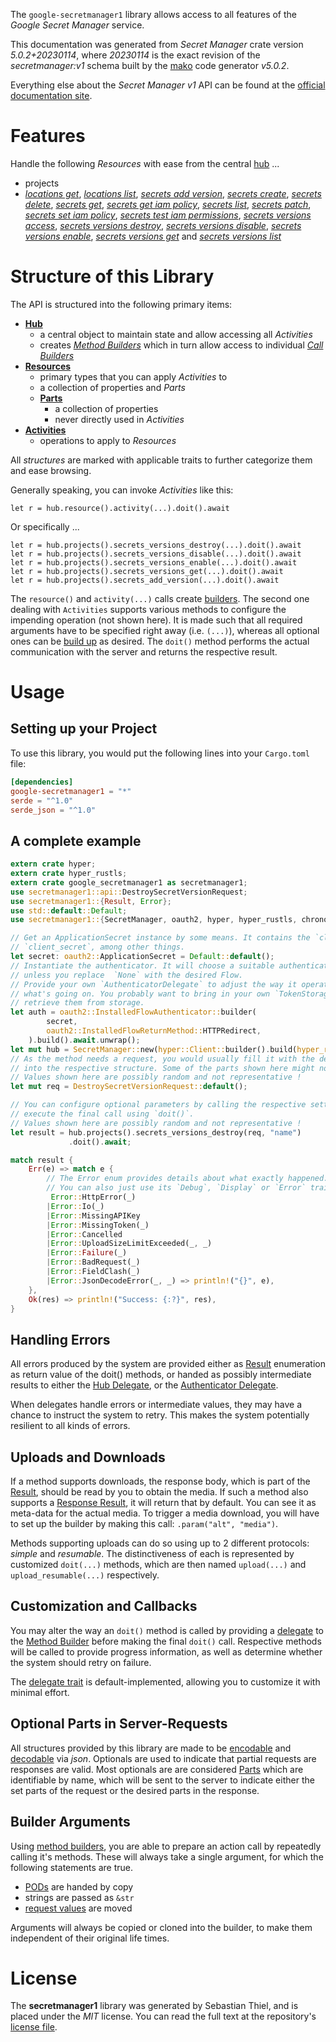 <!---
DO NOT EDIT !
This file was generated automatically from 'src/generator/templates/api/README.md.mako'
DO NOT EDIT !
-->
The `google-secretmanager1` library allows access to all features of the *Google Secret Manager* service.

This documentation was generated from *Secret Manager* crate version *5.0.2+20230114*, where *20230114* is the exact revision of the *secretmanager:v1* schema built by the [mako](http://www.makotemplates.org/) code generator *v5.0.2*.

Everything else about the *Secret Manager* *v1* API can be found at the
[official documentation site](https://cloud.google.com/secret-manager/).
# Features

Handle the following *Resources* with ease from the central [hub](https://docs.rs/google-secretmanager1/5.0.2+20230114/google_secretmanager1/SecretManager) ... 

* projects
 * [*locations get*](https://docs.rs/google-secretmanager1/5.0.2+20230114/google_secretmanager1/api::ProjectLocationGetCall), [*locations list*](https://docs.rs/google-secretmanager1/5.0.2+20230114/google_secretmanager1/api::ProjectLocationListCall), [*secrets add version*](https://docs.rs/google-secretmanager1/5.0.2+20230114/google_secretmanager1/api::ProjectSecretAddVersionCall), [*secrets create*](https://docs.rs/google-secretmanager1/5.0.2+20230114/google_secretmanager1/api::ProjectSecretCreateCall), [*secrets delete*](https://docs.rs/google-secretmanager1/5.0.2+20230114/google_secretmanager1/api::ProjectSecretDeleteCall), [*secrets get*](https://docs.rs/google-secretmanager1/5.0.2+20230114/google_secretmanager1/api::ProjectSecretGetCall), [*secrets get iam policy*](https://docs.rs/google-secretmanager1/5.0.2+20230114/google_secretmanager1/api::ProjectSecretGetIamPolicyCall), [*secrets list*](https://docs.rs/google-secretmanager1/5.0.2+20230114/google_secretmanager1/api::ProjectSecretListCall), [*secrets patch*](https://docs.rs/google-secretmanager1/5.0.2+20230114/google_secretmanager1/api::ProjectSecretPatchCall), [*secrets set iam policy*](https://docs.rs/google-secretmanager1/5.0.2+20230114/google_secretmanager1/api::ProjectSecretSetIamPolicyCall), [*secrets test iam permissions*](https://docs.rs/google-secretmanager1/5.0.2+20230114/google_secretmanager1/api::ProjectSecretTestIamPermissionCall), [*secrets versions access*](https://docs.rs/google-secretmanager1/5.0.2+20230114/google_secretmanager1/api::ProjectSecretVersionAccesCall), [*secrets versions destroy*](https://docs.rs/google-secretmanager1/5.0.2+20230114/google_secretmanager1/api::ProjectSecretVersionDestroyCall), [*secrets versions disable*](https://docs.rs/google-secretmanager1/5.0.2+20230114/google_secretmanager1/api::ProjectSecretVersionDisableCall), [*secrets versions enable*](https://docs.rs/google-secretmanager1/5.0.2+20230114/google_secretmanager1/api::ProjectSecretVersionEnableCall), [*secrets versions get*](https://docs.rs/google-secretmanager1/5.0.2+20230114/google_secretmanager1/api::ProjectSecretVersionGetCall) and [*secrets versions list*](https://docs.rs/google-secretmanager1/5.0.2+20230114/google_secretmanager1/api::ProjectSecretVersionListCall)




# Structure of this Library

The API is structured into the following primary items:

* **[Hub](https://docs.rs/google-secretmanager1/5.0.2+20230114/google_secretmanager1/SecretManager)**
    * a central object to maintain state and allow accessing all *Activities*
    * creates [*Method Builders*](https://docs.rs/google-secretmanager1/5.0.2+20230114/google_secretmanager1/client::MethodsBuilder) which in turn
      allow access to individual [*Call Builders*](https://docs.rs/google-secretmanager1/5.0.2+20230114/google_secretmanager1/client::CallBuilder)
* **[Resources](https://docs.rs/google-secretmanager1/5.0.2+20230114/google_secretmanager1/client::Resource)**
    * primary types that you can apply *Activities* to
    * a collection of properties and *Parts*
    * **[Parts](https://docs.rs/google-secretmanager1/5.0.2+20230114/google_secretmanager1/client::Part)**
        * a collection of properties
        * never directly used in *Activities*
* **[Activities](https://docs.rs/google-secretmanager1/5.0.2+20230114/google_secretmanager1/client::CallBuilder)**
    * operations to apply to *Resources*

All *structures* are marked with applicable traits to further categorize them and ease browsing.

Generally speaking, you can invoke *Activities* like this:

```Rust,ignore
let r = hub.resource().activity(...).doit().await
```

Or specifically ...

```ignore
let r = hub.projects().secrets_versions_destroy(...).doit().await
let r = hub.projects().secrets_versions_disable(...).doit().await
let r = hub.projects().secrets_versions_enable(...).doit().await
let r = hub.projects().secrets_versions_get(...).doit().await
let r = hub.projects().secrets_add_version(...).doit().await
```

The `resource()` and `activity(...)` calls create [builders][builder-pattern]. The second one dealing with `Activities` 
supports various methods to configure the impending operation (not shown here). It is made such that all required arguments have to be 
specified right away (i.e. `(...)`), whereas all optional ones can be [build up][builder-pattern] as desired.
The `doit()` method performs the actual communication with the server and returns the respective result.

# Usage

## Setting up your Project

To use this library, you would put the following lines into your `Cargo.toml` file:

```toml
[dependencies]
google-secretmanager1 = "*"
serde = "^1.0"
serde_json = "^1.0"
```

## A complete example

```Rust
extern crate hyper;
extern crate hyper_rustls;
extern crate google_secretmanager1 as secretmanager1;
use secretmanager1::api::DestroySecretVersionRequest;
use secretmanager1::{Result, Error};
use std::default::Default;
use secretmanager1::{SecretManager, oauth2, hyper, hyper_rustls, chrono, FieldMask};

// Get an ApplicationSecret instance by some means. It contains the `client_id` and 
// `client_secret`, among other things.
let secret: oauth2::ApplicationSecret = Default::default();
// Instantiate the authenticator. It will choose a suitable authentication flow for you, 
// unless you replace  `None` with the desired Flow.
// Provide your own `AuthenticatorDelegate` to adjust the way it operates and get feedback about 
// what's going on. You probably want to bring in your own `TokenStorage` to persist tokens and
// retrieve them from storage.
let auth = oauth2::InstalledFlowAuthenticator::builder(
        secret,
        oauth2::InstalledFlowReturnMethod::HTTPRedirect,
    ).build().await.unwrap();
let mut hub = SecretManager::new(hyper::Client::builder().build(hyper_rustls::HttpsConnectorBuilder::new().with_native_roots().https_or_http().enable_http1().enable_http2().build()), auth);
// As the method needs a request, you would usually fill it with the desired information
// into the respective structure. Some of the parts shown here might not be applicable !
// Values shown here are possibly random and not representative !
let mut req = DestroySecretVersionRequest::default();

// You can configure optional parameters by calling the respective setters at will, and
// execute the final call using `doit()`.
// Values shown here are possibly random and not representative !
let result = hub.projects().secrets_versions_destroy(req, "name")
             .doit().await;

match result {
    Err(e) => match e {
        // The Error enum provides details about what exactly happened.
        // You can also just use its `Debug`, `Display` or `Error` traits
         Error::HttpError(_)
        |Error::Io(_)
        |Error::MissingAPIKey
        |Error::MissingToken(_)
        |Error::Cancelled
        |Error::UploadSizeLimitExceeded(_, _)
        |Error::Failure(_)
        |Error::BadRequest(_)
        |Error::FieldClash(_)
        |Error::JsonDecodeError(_, _) => println!("{}", e),
    },
    Ok(res) => println!("Success: {:?}", res),
}

```
## Handling Errors

All errors produced by the system are provided either as [Result](https://docs.rs/google-secretmanager1/5.0.2+20230114/google_secretmanager1/client::Result) enumeration as return value of
the doit() methods, or handed as possibly intermediate results to either the 
[Hub Delegate](https://docs.rs/google-secretmanager1/5.0.2+20230114/google_secretmanager1/client::Delegate), or the [Authenticator Delegate](https://docs.rs/yup-oauth2/*/yup_oauth2/trait.AuthenticatorDelegate.html).

When delegates handle errors or intermediate values, they may have a chance to instruct the system to retry. This 
makes the system potentially resilient to all kinds of errors.

## Uploads and Downloads
If a method supports downloads, the response body, which is part of the [Result](https://docs.rs/google-secretmanager1/5.0.2+20230114/google_secretmanager1/client::Result), should be
read by you to obtain the media.
If such a method also supports a [Response Result](https://docs.rs/google-secretmanager1/5.0.2+20230114/google_secretmanager1/client::ResponseResult), it will return that by default.
You can see it as meta-data for the actual media. To trigger a media download, you will have to set up the builder by making
this call: `.param("alt", "media")`.

Methods supporting uploads can do so using up to 2 different protocols: 
*simple* and *resumable*. The distinctiveness of each is represented by customized 
`doit(...)` methods, which are then named `upload(...)` and `upload_resumable(...)` respectively.

## Customization and Callbacks

You may alter the way an `doit()` method is called by providing a [delegate](https://docs.rs/google-secretmanager1/5.0.2+20230114/google_secretmanager1/client::Delegate) to the 
[Method Builder](https://docs.rs/google-secretmanager1/5.0.2+20230114/google_secretmanager1/client::CallBuilder) before making the final `doit()` call. 
Respective methods will be called to provide progress information, as well as determine whether the system should 
retry on failure.

The [delegate trait](https://docs.rs/google-secretmanager1/5.0.2+20230114/google_secretmanager1/client::Delegate) is default-implemented, allowing you to customize it with minimal effort.

## Optional Parts in Server-Requests

All structures provided by this library are made to be [encodable](https://docs.rs/google-secretmanager1/5.0.2+20230114/google_secretmanager1/client::RequestValue) and 
[decodable](https://docs.rs/google-secretmanager1/5.0.2+20230114/google_secretmanager1/client::ResponseResult) via *json*. Optionals are used to indicate that partial requests are responses 
are valid.
Most optionals are are considered [Parts](https://docs.rs/google-secretmanager1/5.0.2+20230114/google_secretmanager1/client::Part) which are identifiable by name, which will be sent to 
the server to indicate either the set parts of the request or the desired parts in the response.

## Builder Arguments

Using [method builders](https://docs.rs/google-secretmanager1/5.0.2+20230114/google_secretmanager1/client::CallBuilder), you are able to prepare an action call by repeatedly calling it's methods.
These will always take a single argument, for which the following statements are true.

* [PODs][wiki-pod] are handed by copy
* strings are passed as `&str`
* [request values](https://docs.rs/google-secretmanager1/5.0.2+20230114/google_secretmanager1/client::RequestValue) are moved

Arguments will always be copied or cloned into the builder, to make them independent of their original life times.

[wiki-pod]: http://en.wikipedia.org/wiki/Plain_old_data_structure
[builder-pattern]: http://en.wikipedia.org/wiki/Builder_pattern
[google-go-api]: https://github.com/google/google-api-go-client

# License
The **secretmanager1** library was generated by Sebastian Thiel, and is placed 
under the *MIT* license.
You can read the full text at the repository's [license file][repo-license].

[repo-license]: https://github.com/Byron/google-apis-rsblob/main/LICENSE.md

